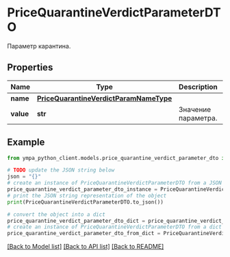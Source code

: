 # PriceQuarantineVerdictParameterDTO

Параметр карантина.

## Properties

Name | Type | Description | Notes
------------ | ------------- | ------------- | -------------
**name** | [**PriceQuarantineVerdictParamNameType**](PriceQuarantineVerdictParamNameType.md) |  | 
**value** | **str** | Значение параметра. | 

## Example

```python
from ympa_python_client.models.price_quarantine_verdict_parameter_dto import PriceQuarantineVerdictParameterDTO

# TODO update the JSON string below
json = "{}"
# create an instance of PriceQuarantineVerdictParameterDTO from a JSON string
price_quarantine_verdict_parameter_dto_instance = PriceQuarantineVerdictParameterDTO.from_json(json)
# print the JSON string representation of the object
print(PriceQuarantineVerdictParameterDTO.to_json())

# convert the object into a dict
price_quarantine_verdict_parameter_dto_dict = price_quarantine_verdict_parameter_dto_instance.to_dict()
# create an instance of PriceQuarantineVerdictParameterDTO from a dict
price_quarantine_verdict_parameter_dto_from_dict = PriceQuarantineVerdictParameterDTO.from_dict(price_quarantine_verdict_parameter_dto_dict)
```
[[Back to Model list]](../README.md#documentation-for-models) [[Back to API list]](../README.md#documentation-for-api-endpoints) [[Back to README]](../README.md)


